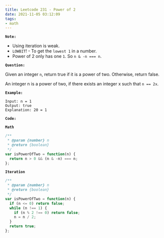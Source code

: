 ```yaml
---
title: Leetcode 231 - Power of 2
date: 2021-11-05 03:12:09
tags:
- math
---
```

**`Note:`**
- Using iteration is weak.
- `LOWBIT`! - To get the `lowest 1` in a number.
- Power of 2 only has one `1`. So `n & -n === n`.

**`Question:`**

Given an integer `n`, return true if it is a power of two. Otherwise, return false.

An integer n is a power of two, if there exists an integer x such that `n == 2x`.

**`Example:`**
```
Input: n = 1
Output: true
Explanation: 20 = 1
```

**`Code:`**

**`Math`**
```javascript
/**
 * @param {number} n
 * @return {boolean}
 */
var isPowerOfTwo = function(n) {
  return n > 0 && (n & -n) === n;
};
```

**`Iteration`**
```javascript
/**
 * @param {number} n
 * @return {boolean}
 */
var isPowerOfTwo = function(n) {
  if (n <= 0) return false;
  while (n !== 1) {
    if (n % 2 !== 0) return false;
    n = n / 2;
  }
  return true;
};
```